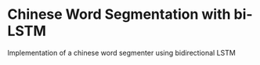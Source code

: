 # Chinese Word Segmentation with bi-LSTM
Implementation of a chinese word segmenter using bidirectional LSTM
